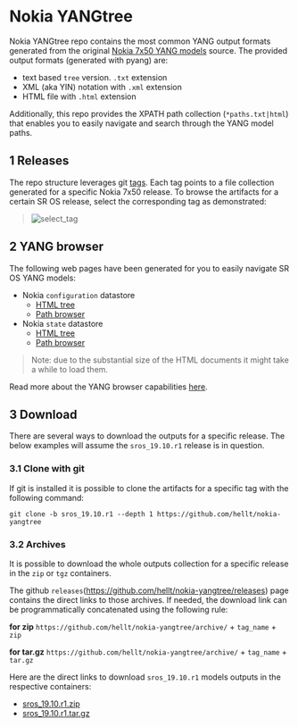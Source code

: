 # Nokia YANGtree
Nokia YANGtree repo contains the most common YANG output formats generated from the original [Nokia 7x50 YANG models](https://github.com/nokia/7x50_YangModels) source. The provided output formats (generated with pyang) are:

- text based `tree` version. `.txt` extension
- XML (aka YIN) notation with `.xml` extension
- HTML file with `.html` extension

Additionally, this repo provides the XPATH path collection (`*paths.txt|html`) that enables you to easily navigate and search through the YANG model paths.

## 1 Releases
The repo structure leverages git [tags](https://github.com/hellt/nokia-yangtree/tags). Each tag points to a file collection generated for a specific Nokia 7x50 release. To browse the artifacts for a certain SR OS release, select the corresponding tag as demonstrated:

> ![select_tag](https://gitlab.com/rdodin/pics/-/wikis/uploads/43cc6afb381976990c18de526fe906e6/yangtree.gif)


## 2 YANG browser
The following web pages have been generated for you to easily navigate SR OS YANG models:

* Nokia `configuration` datastore
  * [HTML tree](http://htmlpreview.github.io/?https://github.com/hellt/nokia-yangtree/blob/sros_19.10.r1/sros_19.10.r1-nokia-conf-combined.html)
  * [Path browser](http://htmlpreview.github.io/?https://github.com/hellt/nokia-yangtree/blob/sros_19.10.r1/sros_19.10.r1-nokia-conf-combined-paths.html)
* Nokia `state` datastore
  * [HTML tree](http://htmlpreview.github.io/?https://github.com/hellt/nokia-yangtree/blob/sros_19.10.r1/sros_19.10.r1-nokia-state-combined.html)
  * [Path browser](http://htmlpreview.github.io/?https://github.com/hellt/nokia-yangtree/blob/sros_19.10.r1/sros_19.10.r1-nokia-state-combined-paths.html)

> Note: due to the substantial size of the HTML documents it might take a while to load them.

Read more about the YANG browser capabilities [here](https://netdevops.me/2020/nokia-yang-tree/).

## 3 Download
There are several ways to download the outputs for a specific release. The below examples will assume the `sros_19.10.r1` release is in question.

### 3.1 Clone with git
If git is installed it is possible to clone the artifacts for a specific tag with the following command:
```
git clone -b sros_19.10.r1 --depth 1 https://github.com/hellt/nokia-yangtree
```

### 3.2 Archives
It is possible to download the whole outputs collection for a specific release in the `zip` or `tgz` containers.

The github `releases`(https://github.com/hellt/nokia-yangtree/releases) page contains the direct links to those archives. If needed, the download link can be programmatically concatenated using the following rule:

**for zip**
`https://github.com/hellt/nokia-yangtree/archive/` + `tag_name` + `zip`

**for tar.gz**
`https://github.com/hellt/nokia-yangtree/archive/` + `tag_name` + `tar.gz`

Here are the direct links to download `sros_19.10.r1` models outputs in the respective containers:
- [sros_19.10.r1.zip](https://github.com/hellt/nokia-yangtree/archive/sros_19.10.r1.zip)
- [sros_19.10.r1.tar.gz](https://github.com/hellt/nokia-yangtree/archive/sros_19.10.r1.tar.gz)
